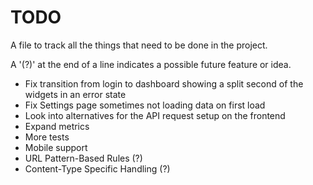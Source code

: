 # TODO

A file to track all the things that need to be done in the project.

A '(?)' at the end of a line indicates a possible future feature or idea.

- Fix transition from login to dashboard showing a split second of the widgets in an error state
- Fix Settings page sometimes not loading data on first load
- Look into alternatives for the API request setup on the frontend
- Expand metrics
- More tests
- Mobile support
- URL Pattern-Based Rules (?)
- Content-Type Specific Handling (?)
